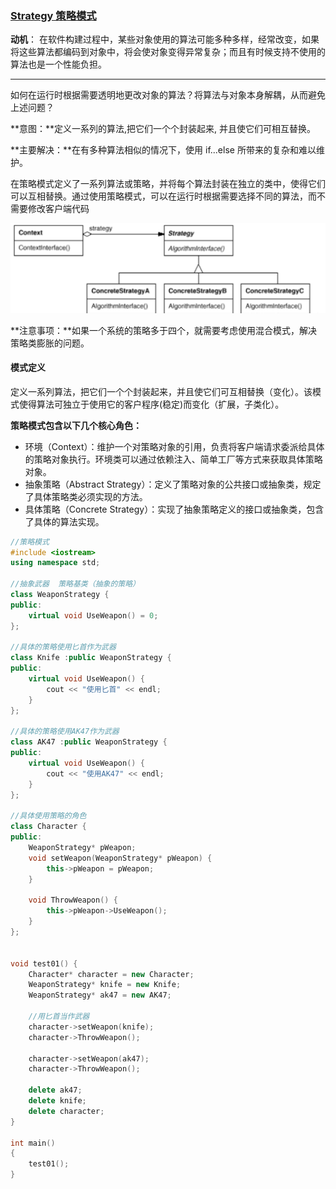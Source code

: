 ### [Strategy 策略模式](#)

**动机**： 在软件构建过程中，某些对象使用的算法可能多种多样，经常改变，如果将这些算法都编码到对象中，将会使对象变得异常复杂；而且有时候支持不使用的算法也是一个性能负担。

-----

如何在运行时根据需要透明地更改对象的算法？将算法与对象本身解耦，从而避免上述问题？



**意图：**定义一系列的算法,把它们一个个封装起来, 并且使它们可相互替换。

**主要解决：**在有多种算法相似的情况下，使用 if...else 所带来的复杂和难以维护。

在策略模式定义了一系列算法或策略，并将每个算法封装在独立的类中，使得它们可以互相替换。通过使用策略模式，可以在运行时根据需要选择不同的算法，而不需要修改客户端代码

<img src="./assets/image-20230806165521757.png" alt="image-20230806165521757" width="650px" />

**注意事项：**如果一个系统的策略多于四个，就需要考虑使用混合模式，解决策略类膨胀的问题。



#### 模式定义

定义一系列算法，把它们一个个封装起来，并且使它们可互相替换（变化）。该模式使得算法可独立于使用它的客户程序(稳定)而变化（扩展，子类化）。



**策略模式包含以下几个核心角色：**

- 环境（Context）：维护一个对策略对象的引用，负责将客户端请求委派给具体的策略对象执行。环境类可以通过依赖注入、简单工厂等方式来获取具体策略对象。
- 抽象策略（Abstract Strategy）：定义了策略对象的公共接口或抽象类，规定了具体策略类必须实现的方法。
- 具体策略（Concrete Strategy）：实现了抽象策略定义的接口或抽象类，包含了具体的算法实现。

```cpp
//策略模式 
#include <iostream>
using namespace std;

//抽象武器  策略基类（抽象的策略）
class WeaponStrategy {
public:
    virtual void UseWeapon() = 0;
};

//具体的策略使用匕首作为武器
class Knife :public WeaponStrategy {
public:
    virtual void UseWeapon() {
        cout << "使用匕首" << endl;
    }
};

//具体的策略使用AK47作为武器
class AK47 :public WeaponStrategy {
public:
    virtual void UseWeapon() {
        cout << "使用AK47" << endl;
    }
};

//具体使用策略的角色 
class Character {
public:
    WeaponStrategy* pWeapon;
    void setWeapon(WeaponStrategy* pWeapon) {
        this->pWeapon = pWeapon;
    }

    void ThrowWeapon() {
        this->pWeapon->UseWeapon();
    }
};


void test01() {
    Character* character = new Character;
    WeaponStrategy* knife = new Knife;
    WeaponStrategy* ak47 = new AK47;

    //用匕首当作武器
    character->setWeapon(knife);
    character->ThrowWeapon();

    character->setWeapon(ak47);
    character->ThrowWeapon();

    delete ak47;
    delete knife;
    delete character;
}

int main()
{
    test01();
}
```

